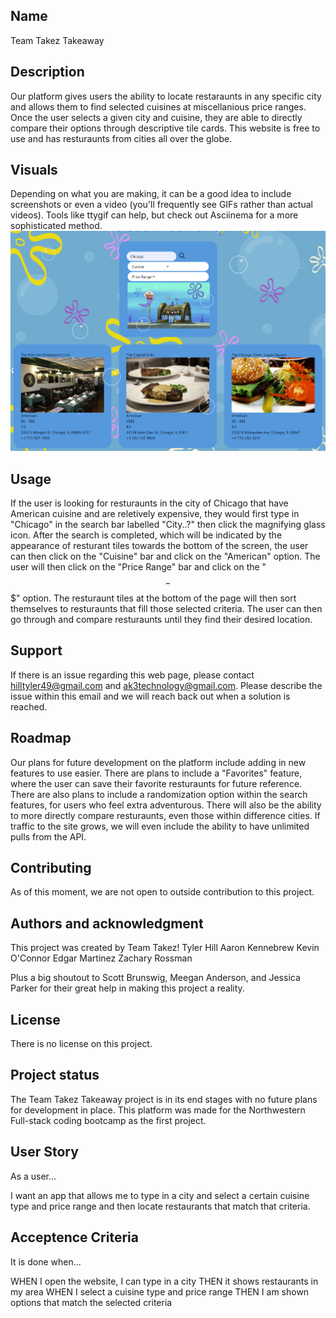 ## Name

Team Takez Takeaway

## Description

Our platform gives users the ability to locate restaraunts in any specific city and allows them to find selected cuisines at miscellanious price ranges. Once the user selects a given city and cuisine, they are able to directly compare their options through descriptive tile cards. This website is free to use and has resturaunts from cities all over the globe.

## Visuals

Depending on what you are making, it can be a good idea to include screenshots or even a video (you'll frequently see GIFs rather than actual videos). Tools like ttygif can help, but check out Asciinema for a more sophisticated method.
![Takez Takeaway Intro Site](./assets/images/Takez%20Takeaway%20example.PNG)

## Usage

If the user is looking for resturaunts in the city of Chicago that have American cuisine and are reletively expensive, they would first type in "Chicago" in the search bar labelled "City..?" then click the magnifying glass icon. After the search is completed, which will be indicated by the appearance of resturant tiles towards the bottom of the screen, the user can then click on the "Cuisine" bar and click on the "American" option. The user will then click on the "Price Range" bar and click on the "$$-$$$" option. The resturaunt tiles at the bottom of the page will then sort themselves to resturaunts that fill those selected criteria. The user can then go through and compare resturaunts until they find their desired location.

## Support

If there is an issue regarding this web page, please contact hilltyler49@gmail.com and ak3technology@gmail.com. Please describe the issue within this email and we will reach back out when a solution is reached.

## Roadmap

Our plans for future development on the platform include adding in new features to use easier. There are plans to include a "Favorites" feature, where the user can save their favorite resturaunts for future reference. There are also plans to include a randomization option within the search features, for users who feel extra adventurous. There will also be the ability to more directly compare resturaunts, even those within difference cities. If traffic to the site grows, we will even include the ability to have unlimited pulls from the API.

## Contributing

As of this moment, we are not open to outside contribution to this project.

## Authors and acknowledgment

This project was created by Team Takez!
Tyler Hill
Aaron Kennebrew
Kevin O'Connor
Edgar Martinez
Zachary Rossman

Plus a big shoutout to Scott Brunswig, Meegan Anderson, and Jessica Parker for their great help in making this project a reality.

## License

There is no license on this project.

## Project status

The Team Takez Takeaway project is in its end stages with no future plans for development in place. This platform was made for the Northwestern Full-stack coding bootcamp as the first project.

## User Story

As a user...

I want an app that allows me to type in a city and select a certain cuisine type and price range and then locate restaurants that match that criteria.

## Acceptence Criteria

It is done when...

WHEN I open the website, I can type in a city
THEN it shows restaurants in my area
WHEN I select a cuisine type and price range
THEN I am shown options that match the selected criteria
